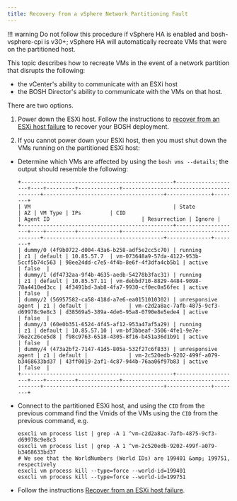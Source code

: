 ```yaml
---
title: Recovery from a vSphere Network Partitioning Fault
---
```


!!! warning
    Do not follow this procedure if vSphere HA is enabled and bosh-vsphere-cpi is v30+; vSphere HA will automatically recreate VMs that were on the partitioned host.

This topic describes how to recreate VMs in the event of a network partition
that disrupts the following:

* the vCenter's ability to communicate with an ESXi host
* the BOSH Director's ability to communicate with the VMs on that host.

There are two options.

1. Power down the ESXi host. Follow the instructions to
[recover from an ESXi host failure](vsphere-esxi-host-failure.md) to recover
your BOSH deployment.

2. If you cannot power down your ESXi host, then you must shut down the VMs
running on the partitioned ESXi host:
  - Determine which VMs are affected by using the `bosh vms --details`;
     the output should resemble the following:

    ```
    +------------------------------------------------+--------------------+----+---------+-------------+-----------------------------------------+--------------------------------------+--------------+--------+
    | VM                                             | State              | AZ | VM Type | IPs         | CID                                     | Agent ID                             | Resurrection | Ignore |
    +------------------------------------------------+--------------------+----+---------+-------------+-----------------------------------------+--------------------------------------+--------------+--------+
    | dummy/0 (4f9b0722-d004-43a6-b258-adf5e2cc5c70) | running            | z1 | default | 10.85.57.7  | vm-073648a9-57da-4122-953b-5ccf5b74c563 | 98ee24dd-c7e5-4f4b-8e6f-4f3dfa4cb5b1 | active       | false  |
    | dummy/1 (df4732aa-9f4b-4635-aedb-54278b3fac31) | running            | z1 | default | 10.85.57.11 | vm-debbd710-8829-4484-9098-78a4410ed3cc | 4f3491bd-3ab8-4fa7-9930-cf0ec0a56fec | active       | false  |
    | dummy/2 (56957582-ca58-418d-a7e6-ea0151010302) | unresponsive agent | z1 | default |             | vm-c2d2a8ac-7afb-4875-9cf3-d69978c9e8c3 | d38569a5-389a-4de6-95a8-0790e8e5ede4 | active       | false  |
    | dummy/3 (60e0b351-6524-4f45-af12-953a47af5a29) | running            | z1 | default | 10.85.57.10 | vm-bf3bbeaf-3506-4fe1-9e7e-76e2c26ce5d8 | f98c9763-6518-4305-8f16-b451a36d1b91 | active       | false  |
    | dummy/4 (473a2bf2-7147-41d5-805a-532f27c6f833) | unresponsive agent | z1 | default |             | vm-2c520edb-9202-499f-a079-b3468633bd37 | 43ff0019-2af1-4c87-944b-76aa06f97b83 | active       | false  |
    +------------------------------------------------+--------------------+----+---------+-------------+-----------------------------------------+--------------------------------------+--------------+--------+
    ```
  - Connect to the partitioned ESXi host, and using the `CID` from the
  previous command find the Vmids of the VMs using the `CID` from the previous command,
    e.g.

    ```
    esxcli vm process list | grep -A 1 ^vm-c2d2a8ac-7afb-4875-9cf3-d69978c9e8c3
    esxcli vm process list | grep -A 1 ^vm-2c520edb-9202-499f-a079-b3468633bd37
    # We see that the WorldNumbers (World IDs) are 199401 &amp; 199751, respectively
    esxcli vm process kill --type=force --world-id=199401
    esxcli vm process kill --type=force --world-id=199751
    ```
  - Follow the instructions [Recover from an ESXi host failure](vsphere-esxi-host-failure.md).
